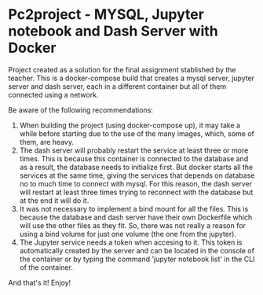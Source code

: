 # Pc2project - MYSQL, Jupyter notebook and Dash Server with Docker

Project created as a solution for the final assignment stablished by the teacher. 
This is a docker-compose build that creates a mysql server, jupyter server and dash server, each in a different container but all of them connected using a network.

Be aware of the following recommendations:

1. When building the project (using docker-compose up), it may take a while before starting due to the use of the many images, which, some of them, are heavy.
2. The dash server will probably restart the service at least three or more times. This is because this container is connected to the database and as a result, the database needs to initialize first. But docker starts all the services at the same time, giving the services that depends on database no to much time to connect with mysql. For this reason, the dash server will restart at least three times trying to reconnect with the database but at the end it will do it.
3. It was not necessary to implement a bind mount for all the files. This is because the database and dash server have their own Dockerfile which will use the other files as they fit. So, there was not really a reason for using a bind volume for just one volume (the one from the jupyter).
4. The Jupyter service needs a token when accesing to it. This token is automatically created by the server and can be located in the console of the container or by typing the command 'jupyter notebook list' in the CLI of the container.

And that's it! Enjoy!
